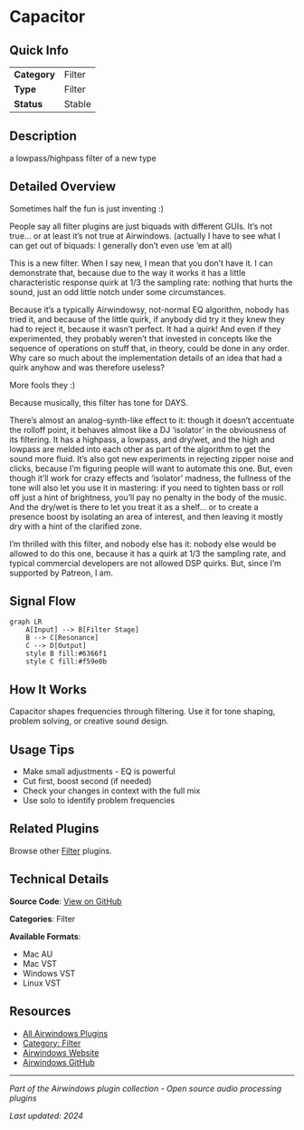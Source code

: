 # Capacitor



## Quick Info

| | |
|---|---|
| **Category** | Filter |
| **Type** | Filter |
| **Status** | Stable |

## Description

a lowpass/highpass filter of a new type

## Detailed Overview

Sometimes half the fun is just inventing :)

People say all filter plugins are just biquads with different GUIs. It’s not true… or at least it’s not true at Airwindows. (actually I have to see what I can get out of biquads: I generally don’t even use ’em at all)

This is a new filter. When I say new, I mean that you don’t have it. I can demonstrate that, because due to the way it works it has a little characteristic response quirk at 1/3 the sampling rate: nothing that hurts the sound, just an odd little notch under some circumstances.

Because it’s a typically Airwindowsy, not-normal EQ algorithm, nobody has tried it, and because of the little quirk, if anybody did try it they knew they had to reject it, because it wasn’t perfect. It had a quirk! And even if they experimented, they probably weren’t that invested in concepts like the sequence of operations on stuff that, in theory, could be done in any order. Why care so much about the implementation details of an idea that had a quirk anyhow and was therefore useless?

More fools they :)

Because musically, this filter has tone for DAYS.

There’s almost an analog-synth-like effect to it: though it doesn’t accentuate the rolloff point, it behaves almost like a DJ ‘isolator’ in the obviousness of its filtering. It has a highpass, a lowpass, and dry/wet, and the high and lowpass are melded into each other as part of the algorithm to get the sound more fluid. It’s also got new experiments in rejecting zipper noise and clicks, because I’m figuring people will want to automate this one. But, even though it’ll work for crazy effects and ‘isolator’ madness, the fullness of the tone will also let you use it in mastering: if you need to tighten bass or roll off just a hint of brightness, you’ll pay no penalty in the body of the music. And the dry/wet is there to let you treat it as a shelf… or to create a presence boost by isolating an area of interest, and then leaving it mostly dry with a hint of the clarified zone.

I’m thrilled with this filter, and nobody else has it: nobody else would be allowed to do this one, because it has a quirk at 1/3 the sampling rate, and typical commercial developers are not allowed DSP quirks. But, since I’m supported by Patreon, I am.

## Signal Flow

```mermaid
graph LR
    A[Input] --> B[Filter Stage]
    B --> C[Resonance]
    C --> D[Output]
    style B fill:#6366f1
    style C fill:#f59e0b
```

## How It Works

Capacitor shapes frequencies through filtering. Use it for tone shaping, problem solving, or creative sound design.

## Usage Tips

- Make small adjustments - EQ is powerful
- Cut first, boost second (if needed)
- Check your changes in context with the full mix
- Use solo to identify problem frequencies


## Related Plugins

Browse other [Filter](../categories/filter.md) plugins.


## Technical Details

**Source Code**: [View on GitHub](https://github.com/airwindows/airwindows/tree/master/plugins/LinuxVST/src/Capacitor)

**Categories**: Filter

**Available Formats**:
- Mac AU
- Mac VST
- Windows VST
- Linux VST

## Resources

- [All Airwindows Plugins](../../README.md)
- [Category: Filter](../categories/filter.md)
- [Airwindows Website](https://www.airwindows.com)
- [Airwindows GitHub](https://github.com/airwindows/airwindows)

---

*Part of the Airwindows plugin collection - Open source audio processing plugins*

*Last updated: 2024*
